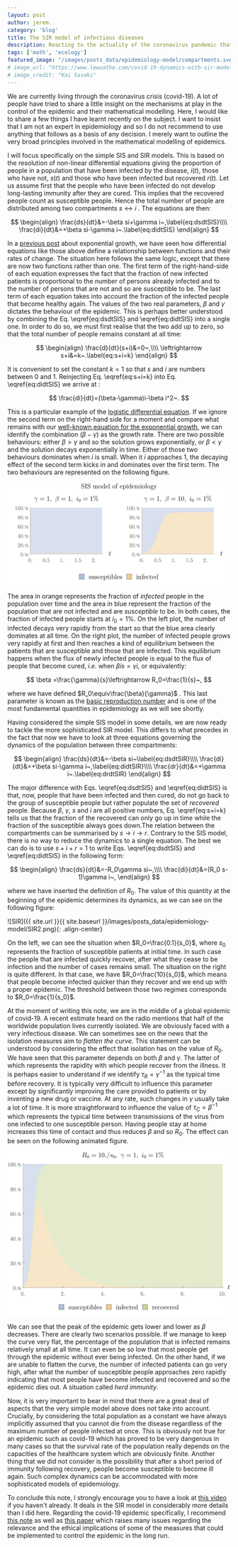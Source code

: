 ```yaml
---
layout: post
author: jerem.
category: 'blog'
title: The SIR model of infectious diseases
description: Reacting to the actuality of the coronavirus pandemic that we are currently living through, I present some simplified mathematical models used in epidemiology.
tags: ['math', 'ecology']
featured_image: "/images/posts_data/epidemiology-model/compartments.svg"
# image_url: "https://www.lewuathe.com/covid-19-dynamics-with-sir-model.html"
# image_credit: "Kai Sasaki"
---
```


We are currently living through the coronavirus crisis (covid-19). A lot of people have tried to share a little insight on the mechanisms at play in the control of the epidemic and their mathematical modelling. Here, I would like to share a few things I have learnt recently on the subject. I want to insist that I am not an expert in epidemiology and so I do not recommend to use anything that follows as a basis of any decision. I merely want to outline the very broad principles involved in the mathematical modelling of epidemics.

I will focus specifically on the simple SIS and SIR models. This is based on the resolution of non-linear differential equations giving the proportion of people in a population that have been infected by the disease, $i(t)$, those who have not, $s(t)$ and those who have been infected but recovered $r(t)$. Let us assume first that the people who have been infected do not develop long-lasting immunity after they are cured. This implies that the recovered people count as susceptible people. Hence the total number of people are distributed among two compartments $s\leftrightarrow i$ . The equations are then:

$$
\begin{align}
\frac{ds}{dt}&=-\beta si+\gamma i~,\label{eq:dsdtSIS}\\\\
\frac{di}{dt}&=+\beta si-\gamma i~.\label{eq:didtSIS}
\end{align}
$$


In a [previous post](/blog/2020/what-growth-means) about exponential growth, we have seen how differential equations like those above define a relationship between functions and their rates of change. The situation here follows the same logic, except that there are now two functions rather than one. The first term of the right-hand-side of each equation expresses the fact that the fraction of new infected patients is proportional to the number of persons already infected and to the number of persons that are not and so are susceptible to be. The last term of each equation takes into account the fraction of the infected people that become healthy again. The values of the two real parameters, $\beta$ and $\gamma$ dictates the behaviour of the epidemic. This is perhaps better understood by combining the Eq. \eqref{eq:dsdtSIS} and \eqref{eq:didtSIS} into a single one. In order to do so, we must first realise that the two add up to zero, so that the total number of people remains constant at all time:


$$
\begin{align}
\frac{d}{dt}(s+i)&=0~,\\\\
\leftrightarrow s+i&=k~.\label{eq:s+i=k}
\end{align}
$$


It is convenient to set the constant $k=1$ so that $s$ and $i$ are numbers between $0$ and $1$. Reinjecting Eq. \eqref{eq:s+i=k} into Eq. \eqref{eq:didtSIS} we arrive at :


$$
\frac{di}{dt}=(\beta-\gamma)i-\beta i^2~.
$$


This is a particular example of the [logistic differential equation](https://en.wikipedia.org/wiki/Logistic_function#Logistic_differential_equation). If we ignore the second term on the right-hand side for a moment and compare what remains with our [well-known equation for the exponential growth](/blog/2020/what-growth-means), we can identify the combination $(\beta-\gamma)$ as the growth rate. There are two possible behaviours: either $\beta>\gamma$ and so the solution grows exponentially, or $\beta<\gamma$ and the solution decays exponentially in time. Either of those two behaviours dominates when $i$ is small. When it $i$ approaches $1$, the decaying effect of the second term kicks in and dominates over the first term. The two behaviours are represented on the following figure.

![SIS](/images/posts_data/epidemiology-model/SIS2.png)

The area in orange represents the fraction of *infected* people in the population over time and the area in blue represent the fraction of the population that are not infected and are *susceptible* to be. In both cases, the fraction of infected people starts at $i_0=1\%$. On the left plot, the number of infected decays very rapidly from the start so that the blue area clearly dominates at all time. On the right plot, the number of infected people grows very rapidly at first and then reaches a kind of equilibrium between the patients that are susceptible and those that are infected. This equilibrium happens when the flux of newly infected people is equal to the flux of people that become cured, *i.e.* when $\beta is=\gamma i$, or equivalently:

$$
\beta =\frac{\gamma}{s}\leftrightarrow R_0=\frac{1}{s}~,
$$

where we have defined $R_0\equiv\frac{\beta}{\gamma}$ . This last parameter is known as the [basic reproduction number](https://en.wikipedia.org/wiki/Basic_reproduction_number) and is one of the most fundamental quantities in epidemiology as we will see shortly.

Having considered the simple SIS model in some details, we are now ready to tackle the more sophisticated SIR model. This differs to what precedes in the fact that now we have to look at three equations governing the dynamics of the population between three compartments:


$$
\begin{align}
\frac{ds}{dt}&=-\beta si~\label{eq:dsdtSIR}\\\\
\frac{di}{dt}&=+\beta si-\gamma i~,\label{eq:didtSIR}\\\\
\frac{dr}{dt}&=+\gamma i~.\label{eq:drdtSIR}
\end{align}
$$


The major difference with Eqs. \eqref{eq:dsdtSIS} and \eqref{eq:didtSIS} is that, now, people that have been infected and then cured, do not go back to the group of susceptible people but rather populate the set of *recovered* people. Because $\beta$, $\gamma$, $s$ and $i$ are all positive numbers, Eq. \eqref{eq:s+i=k} tells us that the fraction of the recovered can only go up in time while the fraction of the susceptible always goes down.The relation between the compartments can be summarised by  $s\rightarrow i \rightarrow r$. Contrary to the SIS model, there is no way to reduce the dynamics to a single equation. The best we can do is to use $s+i+r=1$ to write Eqs. \eqref{eq:dsdtSIS} and \eqref{eq:didtSIS} in the following form:


$$
\begin{align}
\frac{ds}{dt}&=-R_0\gamma si~,\\\\
\frac{di}{dt}&=(R_0 s-1)\gamma i~,
\end{align}
$$


where we have inserted the definition of $R_0$. The value of this quantity at the beginning of the epidemic determines its dynamics, as we can see on the following figure:

![SIR]({{ site.url }}{{ site.baseurl }}/images/posts_data/epidemiology-model/SIR2.png){: .align-center}

On the left, we can see the situation when $R_0=\frac{0.1}{s_0}$, where $s_0$ represents the fraction of susceptible patients at initial time.  In such case the people that are infected quickly recover, after what they cease to be infection and the number of cases remains small. The situation on the right is quite different. In that case, we have $R_0=\frac{10}{s_0}$, which means that people become infected quicker than they recover and we end up with a proper epidemic. The threshold between those two regimes corresponds to $R_0=\frac{1}{s_0}$.

At the moment of writing this note, we are in the middle of a global epidemic of covid-19. A recent estimate heard on the radio mentions that half of the worldwide population lives currently isolated. We are obviously faced with a very infectious disease. We can sometimes see on the news that the isolation measures aim to *flatten the curve*. This statement can be understood by considering the effect that isolation has on the value of $R_0$. We have seen that this parameter depends on both $\beta$ and $\gamma$. The latter of which represents the rapidity with which people recover from the illness. It is perhaps easier to understand if we identify $\tau_R=\gamma^{-1}$ as the typical time before recovery. It is typically very difficult to influence this parameter except by significantly improving the care provided to patients or by inventing a new drug or vaccine. At any rate, such changes in $\gamma$ usually take a lot of time. It is more straightforward to influence the value of $\tau_C=\beta^{-1}$ which represents the typical time between transmissions of the virus from one infected to one susceptible person. Having people stay at home increases this time of contact and thus reduces $\beta$ and so $R_0$. The effect can be seen on the following animated figure.

![SIR](/images/posts_data/epidemiology-model/SIR2.gif)

We can see that the peak of the epidemic gets lower and lower as $\beta$ decreases. There are clearly two scenarios possible. If we manage to keep the curve very flat, the percentage of the population that is infected remains relatively small at all time. It can even be so low that most people get through the epidemic without ever being infected. On the other hand, if we are unable to flatten the curve, the number of infected patients can go very high, after what the number of susceptible people approaches zero rapidly indicating that most people have become infected and recovered and so the epidemic dies out. A situation called *herd immunity*.

Now, it is very important to bear in mind that there are a great deal of aspects that the very simple model above does not take into account. Crucially, by considering the total population as a constant we have always implicitly assumed that you cannot die from the disease regardless of the maximum number of people infected at once. This is obviously not true for an epidemic such as covid-19 which has proved to be very dangerous in many cases so that the survival rate of the population really depends on the capacities of the healthcare system which are obviously finite. Another thing that we did not consider is the possibility that after a short period of immunity following recovery, people become susceptible to become ill again. Such complex dynamics can be accommodated with more sophisticated models of epidemiology.

To conclude this note, I strongly encourage you to have a look at [this video](https://youtu.be/gxAaO2rsdIs) if you haven't already. It deals in the SIR model in considerably more details than I did here. Regarding the covid-19 epidemic specifically, I recommend [this note](https://medium.com/@wpegden/a-call-to-honesty-in-pandemic-modeling-5c156686a64b) as well as [this paper](https://science.sciencemag.org/content/early/2020/03/30/science.abb6936.full) which raises many issues regarding the relevance and the ethical implications of some of the measures that could be implemented to control the epidemic in the long run.
